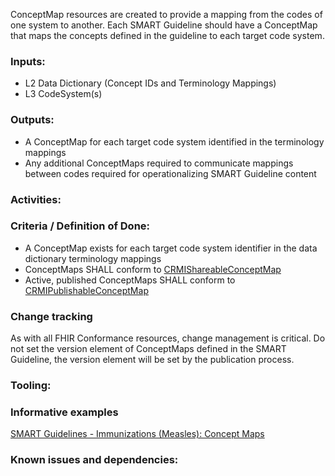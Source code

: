 ConceptMap resources are created to provide a mapping from the codes of one system to another. Each SMART Guideline should have a ConceptMap that maps the concepts defined in the guideline to each target code system.

### **Inputs:** 

* L2 Data Dictionary (Concept IDs and Terminology Mappings)
* L3 CodeSystem(s)

### **Outputs:**

* A ConceptMap for each target code system identified in the terminology mappings
* Any additional ConceptMaps required to communicate mappings between codes required for operationalizing SMART Guideline content

### **Activities:**

### **Criteria / Definition of Done:**

* A ConceptMap exists for each target code system identifier in the data dictionary terminology mappings
* ConceptMaps SHALL conform to [CRMIShareableConceptMap](https://hl7.org/fhir/uv/crmi/StructureDefinition-crmi-shareableconceptmap.html)
* Active, published ConceptMaps SHALL conform to [CRMIPublishableConceptMap](https://hl7.org/fhir/uv/crmi/StructureDefinition-crmi-publishableconceptmap.html)

### **Change tracking**

As with all FHIR Conformance resources, change management is critical. Do not set the version element of ConceptMaps defined in the SMART Guideline, the version element will be set by the publication process.

### **Tooling:**

### **Informative examples**
[SMART Guidelines - Immunizations (Measles): Concept Maps](https://worldhealthorganization.github.io/smart-immunizations-measles/artifacts.html#terminology-concept-maps)

### **Known issues and dependencies:**

